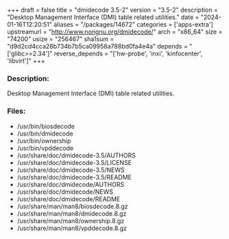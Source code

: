 +++
draft = false
title = "dmidecode 3.5-2"
version = "3.5-2"
description = "Desktop Management Interface (DMI) table related utilities."
date = "2024-01-16T12:20:51"
aliases = "/packages/14672"
categories = ['apps-extra']
upstreamurl = "http://www.nongnu.org/dmidecode/"
arch = "x86_64"
size = "74200"
usize = "256467"
sha1sum = "d9d2cd4cca28b734b7b5ca09958a788bd0fa4e4a"
depends = "['glibc>=2.34']"
reverse_depends = "['hw-probe', 'inxi', 'kinfocenter', 'libvirt']"
+++
### Description: 
Desktop Management Interface (DMI) table related utilities.

### Files: 
* /usr/bin/biosdecode
* /usr/bin/dmidecode
* /usr/bin/ownership
* /usr/bin/vpddecode
* /usr/share/doc/dmidecode-3.5/AUTHORS
* /usr/share/doc/dmidecode-3.5/LICENSE
* /usr/share/doc/dmidecode-3.5/NEWS
* /usr/share/doc/dmidecode-3.5/README
* /usr/share/doc/dmidecode/AUTHORS
* /usr/share/doc/dmidecode/NEWS
* /usr/share/doc/dmidecode/README
* /usr/share/man/man8/biosdecode.8.gz
* /usr/share/man/man8/dmidecode.8.gz
* /usr/share/man/man8/ownership.8.gz
* /usr/share/man/man8/vpddecode.8.gz
